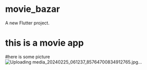 # movie_bazar

A new Flutter project.

# this is a movie app
#here is some picture 
![Uploading media_20240225_061237_85764700834912765.jpg…]()
